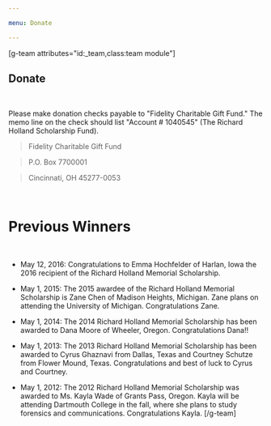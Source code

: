 ```yaml
---

menu: Donate

---
```

[g-team attributes="id:_team,class:team module"]
## Donate
<br>

Please make donation checks payable to "Fidelity Charitable Gift Fund." The memo line on the check should list "Account # 1040545" (The Richard Holland Scholarship Fund).

> Fidelity Charitable Gift Fund

> P.O. Box 7700001

> Cincinnati, OH 45277-0053

<br>

# Previous Winners

<br>

* May 12, 2016: Congratulations to Emma Hochfelder of Harlan, Iowa the 2016 recipient of the Richard Holland Memorial Scholarship.

* May 1, 2015: The 2015 awardee of the Richard Holland Memorial Scholarship is Zane Chen of Madison Heights, Michigan. Zane plans on attending the University of Michigan. Congratulations Zane.

* May 1, 2014: The 2014 Richard Holland Memorial Scholarship has been awarded to Dana Moore of Wheeler, Oregon. Congratulations Dana!!

* May 1, 2013: The 2013 Richard Holland Memorial Scholarship has been awarded to Cyrus Ghaznavi from Dallas, Texas and Courtney Schutze from Flower Mound, Texas. Congratulations and best of luck to Cyrus and Courtney.

* May 1, 2012: The 2012 Richard Holland Memorial Scholarship was awarded to Ms. Kayla Wade of Grants Pass, Oregon. Kayla will be attending Dartmouth College in the fall, where she plans to study forensics and communications. Congratulations Kayla.
[/g-team]